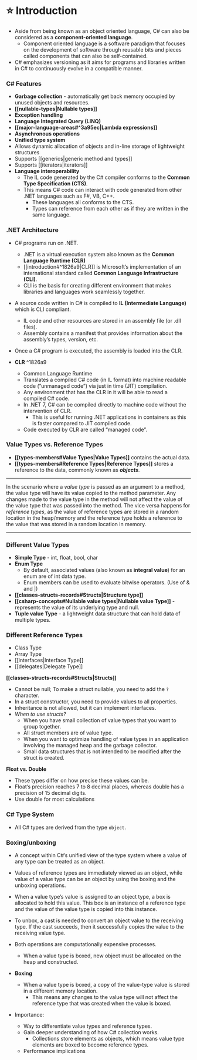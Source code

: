 # ⭐ Introduction

- Aside from being known as an object oriented language, C# can also be considered as a **component-oriented language**.
    - Component oriented language is a software paradigm that focuses on the development of software through reusable bits and pieces called components that can also be self-contained.
- C# emphasizes versioning as it aims for programs and libraries written in C# to continuously evolve in a compatible manner.

### C# Features

- **Garbage collection** - automatically get back memory occupied by unused objects and resources.
- **[[nullable-types|Nullable types]]**
- **Exception handling**
- **Language Integrated Query (LINQ)**
- **[[major-language-areas#^3a95ec|Lambda expressions]]**
- **Asynchronous operations**
- **Unified type system**
- Allows dynamic allocation of objects and in-line storage of lightweight structures
- Supports [[generics|generic method and types]]
- Supports [[iterators|iterators]]
- **Language interoperability**
    - The IL code generated by the C# compiler conforms to the **Common Type Specification (CTS)**.
    - This means C# code can interact with code generated from other .NET languages such as F#, VB, C++.
        - These languages all conforms to the CTS.
        - Types can reference from each other as if they are written in the same language.

### .NET Architecture

- C# programs run on .NET.
    - .NET is a virtual execution system also known as the **Common Language Runtime (CLR)**
    - [[introduction#^1826a9|CLR]] is Microsoft’s implementation of an international standard called **Common Language Infrastructure (CLI)**.
    - CLI is the basis for creating different environment that makes libraries and languages work seamlessly together.

- A source code written in C# is compiled to **IL (Intermediate Language)** which is CLI compliant.
    - IL code and other resources are stored in an assembly file (or .dll files).
    - Assembly contains a manifest that provides information about the assembly’s types, version, etc.

- Once a C# program is executed, the assembly is loaded into the CLR.

- **CLR** ^1826a9
	- Common Language Runtime
    - Translates a compiled C# code (in IL format) into machine readable code (”unmanaged code”) via just in time (JIT) compilation.
    - Any environment that has the CLR in it will be able to read a compiled C# code.
    - In .NET 7, C# can be compiled directly to machine code without the intervention of CLR.
        - This is useful for running .NET applications in containers as this is faster compared to JIT compiled code.
    - Code executed by CLR are called “managed code”.

### **Value Types vs. Reference Types**

- **[[types-members#**Value Types**|Value Types]]** contains the actual data.
- **[[types-members#**Reference Types**|Reference Types]]** stores a reference to the data, commonly known as _**objects**_.

---

In the scenario where a _value type_ is passed as an argument to a method, the value type will have its value copied to the method parameter. Any changes made to the value type in the method will not affect the value of the value type that was passed into the method. The vice versa happens for _reference types_, as the value of reference types are stored in a random location in the heap/memory and the reference type holds a reference to the value that was stored in a random location in memory.

---

### Different Value Types

- **Simple Type** - int, float, bool, char
- **Enum Type**
    - By default, associated values (also known as **integral value**) for an enum are of int data type.
    - Enum members can be used to evaluate bitwise operators. (Use of & and |)
- **[[classes-structs-records#Structs|Structure type]]**
- **[[csharp-concepts#Nullable value types|Nullable value Type]]** - represents the value of its underlying type and null.
- **Tuple value Type** - a lightweight data structure that can hold data of multiple types.

### Different Reference Types

- Class Type
- Array Type
- [[interfaces|Interface Type]]
- [[delegates|Delegate Type]]

**[[classes-structs-records#Structs|Structs]]**

- Cannot be null; To make a struct nullable, you need to add the `?` character.
- In a struct constructor, you need to provide values to all properties.
- Inheritance is not allowed, but it can implement interfaces.
- _When to use structs?_
    - When you have small collection of value types that you want to group together.
    - All struct members are of value type.
    - When you want to optimize handling of value types in an application involving the managed heap and the garbage collector.
    - Small data structures that is not intended to be modified after the struct is created.

**Float vs. Double**

- These types differ on how precise these values can be.
- Float’s precision reaches 7 to 8 decimal places, whereas double has a precision of 15 decimal digits.
- Use double for most calculations

### C# Type System

- All C# types are derived from the type `object`.

### **Boxing/unboxing**

- A concept within C#’s unified view of the type system where a value of any type can be treated as an object.
- Values of reference types are immediately viewed as an object, while value of a value type can be an object by using the boxing and the unboxing operations.
- When a value type’s value is assigned to an object type, a box is allocated to hold this value. This box is an instance of a reference type and the value of the value type is copied into this instance.
- To unbox, a cast is needed to convert an object value to the receiving type. If the cast succeeds, then it successfully copies the value to the receiving value type.

- Both operations are computationally expensive processes.
    - When a value type is boxed, new object must be allocated on the heap and constructed.

- **Boxing**
    - When a value type is boxed, a copy of the value-type value is stored in a different memory location.
        - This means any changes to the value type will not affect the reference type that was created when the value is boxed.

- Importance:
    - Way to differentiate value types and reference types.
    - Gain deeper understanding of how C# collection works.
        - Collections store elements as objects, which means value type elements are boxed to become reference types.
    - Performance implications